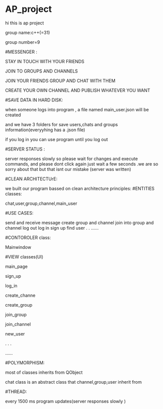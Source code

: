 # AP_project

hi this is ap project

group name:c++(=31)

group number=9

#MESSENGER :

STAY IN TOUCH WITH YOUR FRIENDS

JOIN TO GROUPS AND CHANNELS

JOIN YOUR FRIENDS GROUP AND CHAT WITH THEM

CREATE YOUR OWN CHANNEL AND PUBLISH WHATEVER YOU WANT 



#SAVE DATA IN HARD DISK:

when someone logs into program  , a file named main_user.json will be created

and we have 3 folders for save users,chats and groups information(everyyhing has a .json file)

if you log in you can use program until you log out


#SERVER STATUS :

server responses slowly  so please wait for changes and  execute commands, and please dont click again just wait a few seconds .we are so sorry about that but
that isnt our mistake (server was written) 


#CLEAN ARCHITECTUrE:

we built our program bassed on clean architecture principles:
#ENTITIES classes:

chat,user,group,channel,main_user

#USE CASES:

send and receive message
create group and channel
join into group and channel
log out
log in
sign up
find user
.
.
......


#CONTOROLER class:

Mainwindow


#VIEW classes(UI)

main_page

sign_up

log_in

create_channe

create_group

join_group

join_channel

new_user

.
.
.

......


#POLYMORPHISM:

most of classes inherits from QObject

chat class is an abstract class that channel,group,user inherit from




#THREAD:

every 1500 ms program updates(server responses slowly ) 



